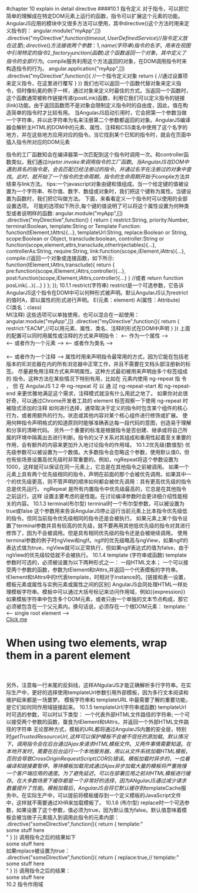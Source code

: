 #chapter 10 explain in detail directive
####10.1 指令定义
    对于指令，可以把它简单的理解成在特定DOM元素上运行的函数，指令可以扩展这个元素的功能。
    AngularJS应用的模块中又很多方法可以使用，其中directive()这个方法时用来定义指令的：
    	angular.module("myApp",[])
    	.directive("myDirective",function($timeout,UserDefinedService){
    		//指令定义放在这里
    	});
    	directive()方法接收两个参数：
    		1,name(字符串)
    			指令的名字，用来在视图中引用特定的指令
    		2,factory_function(函数)
    			这个函数返回一个对象，其中定义了指令的全部行为。$compile服务利用这个方法返回的对象，在DOM调用指令时来构造指令的行为。
    				angular.application("myApp",[])
    				.directive("myDirective",function(){
    					//一个指令定义对象
    					return {
    						//通过设置项来定义指令，在这里进行覆写
    					}
    				})
    			我们也可以返回一个函数代替对象来定义指令，但时像杭冕的例子一样，通过对象来定义时最佳的方式。当返回一个函数时，这个函数通常被称作链接传递(postLink)函数，利用它我们可以定义指令的链接(link)功能。由于返回函数而不是对象会限制定义指令时的自由度，因此，值在构造简单的指令时才比较有用。
    			当AngularJS启动引用时，它会把第一个参数当做一个字符串，并以此字符串为名来注册第二个参数都返回的对象。AngularJS编译器会解析主HTML的DOM中的元素、属性、注释和CSS类名中使用了这个名字的地方，并在这些地方应用对应的指令。当它找到某个已知的指令时，就会在页面中插入指令所对应的DOM元素
    				<div my-directive></div>
    			指令的工厂函数知会在编译器第一次匹配到这个指令时调用一次。和controller函数类似，我们通过$injetor.invoke来调用指令的工厂函数。
    			当AngularJS在DOM中遇到具名的指令是，会去匹配已经注册过的指令，并通过名字在注册过的对象中查找。此时，就开始了一个指令的生命周期，指令的生命周期开始于$compile方法并结束与link方法。
    				tips:一个javascript对象由键和值组成。当一个给定键的值被设置为一个字符串、布尔值、数字、数组或对象时，我们把这个键称为属性。当键设置为函数时，我们把它叫做方法。
    			下面，来看看定义一个指令时可以使用的全部设置选项。
    				可能的选项如下所示,每个键的值说明了可以将这个属性设置为何种类型或者说明样的函数:
    					angular.module("myApp",[])
    						.directive("myDirective",function() {
    							return {
    								restrict:String,
    								priority:Number,
    								terminal:Boolean,
    								template:String or Template Function:
    											function(tElement,tAttrs){...},
    								templateUrl:String,
    								replace:Boolean or String,
    								scope:Boolean or Object,
    								transclude:boolean,
    								controller:String or function(scope,element,attrs,transclude,otherInjectables){...},
    								controllerAs:String,
    								require:String,
    								link:function(scope,iElement,iAttrs){...},
    								compile://返回一个对象或连接函数，如下所示:
    									function(tElement,tAttrs,transclude){
    										return {
    											pre:function(scope,iElement,iAttrs,controller){...},
    											post:function(scope,iElement,iAttrs,controller){...}
    										}
    										//或者
    										return function posLink(...){...}
    									}
    							};
    						});
    	10.1.1 restrict(字符串)
    		restrict是一个可选参数，它告诉AngularJS这个指令在DOM中可以何种形式被声明。默认AngularJS认为restrict的值时A，即以属性的形式进行声明。
    			E(元素：element)
    				<my-directive></my-directive>
    			A(属性：Attribute)
    				<div my-directive="expression"></div>
    			C(类名：class)
    				<div class="my-directive:expression"></div>
    			M(注释)
    				<!-- directive:my-directive expression -->
    		这些选项可以单独使用，也可以混合在一起使用：
    			angular.module("myApp",[])
    				.directive("myDirective",function(){
							return {
								restrict:"EACM",//可以用元素、属性、类名、注释的形式在DOM中声明
							}
    				})
    				上面的配置可以同时用属性或注释的方式来声明指令：
	    				<-- 作为一个属性 -->
	    				<div my-directive></div>
	    				<-- 或者作为一个元素 -->
	    				<my-directive></my-directive>
	    				<-- 或者作为类名 -->
	    				<div class="my-directive"></div>	
	    				<-- 或者作为一个注释 -->
	    				<!-- directive:my-directive -->
	    		属性时用来声明指令最常用的方式，因为它能在包括老版本的IE浏览器在内的所有浏览器中正常工作，并且不需要在文档头部注册新的标签。
	    					尽量避免用注释方式来声明属性。这种方式最初被用来声明由多个标签组成的
	    					指令。这种方法在某些情况下特别有用，比如在 <table> 元素内使用 ng-repeat
	    					指 令 ， 但 在 AngularJS 1.2 中 ng-repeat 可 以 通 过 ng-repeat-start 和
	    					ng-repeat-end 来更优雅地满足这个需求，注释模式就没有什么用武之地了。
	    					如果你对此很好奇，可以通过Chrome开发者工具的 element 标签观察一下使用
	    					ng-repeat 时被隐式添加的注释
	    		如何进行选择，通常取决于定义的指令时包含某个组件的核心行为，或者用额外的行为。状态或其他内容对某个核心组件进行修饰或扩展。
	    		使用何种指令声明格式的知道原则时能够准确表达每一段代码的意图，创造易于理解和分享的清晰代码。
	    		另外一个重要的标准是根据指令是否创建、继承或将自己所属的环境中隔离出去进行判断。指令的父子关系对其组成和重用性起着至关重要的作用，会有额外的内容来更加升入地讨论指令的作用域。
	    10.1.2优先级(数值型)
	    	优先级参数可以被设置为一个数值。大多数指令会忽略这个参数，使用默认值0，但也有些场景设置高优先级时非常重要的。例如，ngRepeat将这个参数设置为1000，这样就可以保证在同一元素上，它总是在其他指令之前被调用。
	    	如果一个元素上具有两个优先级相同的指令，声明在前面的那个会被优先调用。如果其中一个的优先级更高，则不管声明的顺序如何都会被优先调用：具有更高优先级的指令总是优先运行。
	    		ngRepeat 是所有内置指令中优先级最高的，它总是在其他指令之前运行。这样
	    		设置主要考虑的是性能。在讨论编译参数时会更详细介绍性能相关的内容。
	    10.1.3 terminal(布尔型)
	    	terminal时一个布尔型参数，可以被设置为true或false
	    	这个参数用来告诉AngularJS停止运行当前元素上比本指令优先级低的指令。但同当前指令优先级相同的指令还是会被执行。
	    	如果元素上某个指令设置了terminal参数并具有较高的优先级，就不要再用其他低优先级的指令对其进行修饰了，因为不会被调用。但是具有相同优先级的指令还是会被继续调用。
	    	使用terminal参数的例子时ngView和ngIf。ngIf的优先级略高与ngView，如果ngIf的表达式值为true，ngView就可以正常执行，但如果ngIf表达式的值为false，由于ngView的优先级较低就不会被执行。
	    10.1.4 template (字符串或函数)
	    	template参数时可选的，必须被设置为以下两种形式之一：
	    		一段HTML文本；
	    		一个可以接受两个参数的函数，参数为tElement和tAttrs,并返回一个代表模板的字符串。tElement和tAttrs中的t代表template，时相对于instance的。[链接和表一设置，模板元素或属性与实例元素或属性之间的区别]
	    	AngularJS会同处理HTML一样处理模板字符串。模板中可以通过大括号标记来访问作用域，例如{{expression}}
	    	如果模板字符串中包含多个DOM元素，或者只由一个单独的文本节点构成，那它必须被包含在一个父元素内。换句话说，必须存在一个根DOM元素：
	    		template: '\
		    		<div> <-- single root element -->\
			    		<a href="http://google.com">Click me</a>\
			    		<h1>When using two elements, wrap them in a parent element</h1>\
	    			</div>\
	    	另外，注意每一行末尾的反斜线，这样ANgularJS才能正确解析多行字符串。在实际生产中，更好的选择使用templateUrl参数引用外部模板，因为多行文本阅读和维护起来都是一场噩梦。
	    	模板字符串和 templateURL 中最需要了解的重要功能，是它们如何同作用域链接起来。
	    10.1.5 templateUrl(字符串或函数)
	    	templateUrl时可选的参数，可以时以下类型：
	    		一个代表外部HTML文件路径的字符串;
	    		一个可以接受两个参数的函数，蚕食为tElement和tAttrs，并返回一个外部HTML文件路径的字符串
	    	无论那种方式，模板的URL都将通过AngularJS内置的安全层，特别时$getTrustedResourceUrl,这样可以保护模板不会被不信任的源加载。
	    	默认情况下，调用指令会在后台通过Ajax来请求HTML模板文件。又两件事情需要知道。
					在本地开发时，需要在后台运行一个本地服务器，用以从文件系统加载HTML模板，否则会导致Cross Origin Request Script(CORS)错误。
					模板加载时异步的，一位着编译和链接要暂停，等待模板加载完成
				通过Ajax异步加载大量的模板将严重拖慢一个客户端应用的速度。为了避免延迟，可以在部署应用之前对HTML模板进行缓存。在大多数场景下缓存都是一个非常好的选择，因为ANgularJS通过减少请求数量提升了性能。
				模板加载后，AngularJS会将它默认缓存到$templateCache服务中。在实际生产中，可以提前将模板缓存到一个定义模板的JavaScript文件中，这样就不需要通过XHR来加载模板了。
			10.1.6 (布尔型)
				replace时一个可选参数，如果设置了这个参数，值必须为true，因为默认值为false。默认值意味着模板会被当做子元素插入到调用此指令的元素内部：
					<div some-directive></div>
					.directive("someDirective",function(){
						return {
							template:"<div>some stuff here</div>"
						}
					})
				调用指令之后的结果如下
					<div some-directive>
						<div>some stuff here</div>
					</div>
				如果replace被设置为true：
					<div some-directive></div>
					.directive("someDirective",function(){
						return {
							replace:true,//
							template:"<div>some stuff here</div>"
						}
					})
				调用指令之后的结果：
					<div>some stuff here</div>
		10.2 指令作用域
			






























